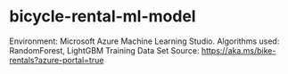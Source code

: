 # bicycle-rental-ml-model
Environment: Microsoft Azure Machine Learning Studio.
Algorithms used: RandomForest, LightGBM
Training Data Set Source: https://aka.ms/bike-rentals?azure-portal=true

